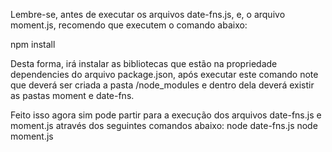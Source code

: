 Lembre-se, antes de executar os arquivos date-fns.js, e, 
o arquivo moment.js, recomendo que executem o comando abaixo:

  npm install

Desta forma, irá instalar as bibliotecas que estão na propriedade
dependencies do arquivo package.json, após executar este comando
note que deverá ser criada a pasta /node_modules e dentro dela
deverá existir as pastas moment e date-fns.

Feito isso agora sim pode partir para a execução dos arquivos
date-fns.js e moment.js através dos seguintes comandos abaixo:
  node date-fns.js
  node moment.js